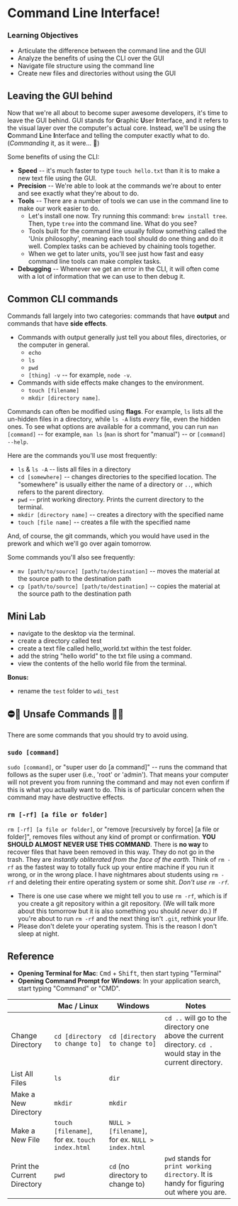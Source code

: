 # Command Line Interface!

### Learning Objectives

- Articulate the difference between the command line and the GUI
- Analyze the benefits of using the CLI over the GUI
- Navigate file structure using the command line
- Create new files and directories without using the GUI

## Leaving the GUI behind

Now that we're all about to become super awesome developers, it's time to leave the GUI behind. GUI stands for **G**raphic **U**ser **I**nterface, and it refers to the visual layer over the computer's actual core. Instead, we'll be using the **C**ommand **L**ine **I**nterface and telling the computer exactly what to do. (_Commanding_ it, as it were... 🤔)

Some benefits of using the CLI:

- **Speed** -- it's much faster to type `touch hello.txt` than it is to make a new text file using the GUI.
- **Precision** -- We're able to look at the commands we're about to enter and see exactly what they're about to do.
- **Tools** -- There are a number of tools we can use in the command line to make our work easier to do.
    - Let's install one now. Try running this command: `brew install tree`.  Then, type `tree` into the command line. What do you see?
    - Tools built for the command line usually follow something called the 'Unix philosophy', meaning each tool should do one thing and do it well. Complex tasks can be achieved by chaining tools together.
    - When we get to later units, you'll see just how fast and easy command line tools can make complex tasks.
- **Debugging** -- Whenever we get an error in the CLI, it will often come with a lot of information that we can use to then debug it.


## Common CLI commands

Commands fall largely into two categories: commands that have **output** and commands that have **side effects**.
- Commands with output generally just tell you about files, directories, or the computer in general.
    - `echo`
    - `ls`
    - `pwd`
    - `[thing] -v` -- for example, `node -v`.
- Commands with side effects make changes to the environment.
    - `touch [filename]`
    - `mkdir [directory name]`.

Commands can often be modified using **flags**. For example, `ls` lists all the un-hidden files in a directory, while `ls -A` lists _every_ file, even the hidden ones. To see what options are available for a command, you can run `man [command]` -- for example, `man ls` (`man` is short for "manual") -- or `[command] --help`.

Here are the commands you'll use most frequently:

- `ls` & `ls -A` -- lists all files in a directory
- `cd [somewhere]` -- changes directories to the specified location. The "somewhere" is usually either the name of a directory or `..`, which refers to the parent directory.
- `pwd` -- print working directory. Prints the current directory to the terminal.
- `mkdir [directory name]` -- creates a directory with the specified name
- `touch [file name]` -- creates a file with the specified name

And, of course, the git commands, which you would have used in the prework and which we'll go over again tomorrow.

Some commands you'll also see frequently:

- `mv [path/to/source] [path/to/destination]` -- moves the material at the source path to the destination path
- `cp [path/to/source] [path/to/destination]` -- copies the material at the source path to the destination path

## Mini Lab

- navigate to the desktop via the terminal.
- create a directory called test
- create a text file called hello_world.txt within the test folder.
- add the string "hello world" to the txt file using a command.
- view the contents of the hello world file from the terminal.

**Bonus:**
- rename the ```test``` folder to ```wdi_test```



## ⛔️🙅 Unsafe Commands 🚫🚨

There are some commands that you should try to avoid using.

### `sudo [command]`

`sudo [command]`,  or "super user do [a command]" -- runs the command that follows as the super user (i.e., 'root' or 'admin'). That means your computer will not prevent you from running the command and may not even confirm if this is what you actually want to do. This is of particular concern when the command may have destructive effects.

### `rm [-rf] [a file or folder]`

`rm [-rf] [a file or folder]`, or "remove [recursively by force] [a file or folder]", removes files without any kind of prompt or confirmation. **YOU SHOULD ALMOST NEVER USE THIS COMMAND**. There is **no way** to recover files that have been removed in this way. They do not go in the trash. They are _instantly obliterated from the face of the earth_. Think of `rm -rf` as the fastest way to totally fuck up your entire machine if you run it wrong, or in the wrong place. I have nightmares about students using `rm -rf` and deleting their entire operating system or some shit. _Don't use `rm -rf`._
  - There is one use case where we might tell you to use `rm -rf`, which is if you create a git repository within a git repository. (We will talk more about this tomorrow but it is also something you should _never_ do.) If you're about to run `rm -rf` and the next thing isn't `.git`, rethink your life.
  - Please don't delete your operating system. This is the reason I don't sleep at night.
  
  ## Reference
  
- **Opening Terminal for Mac**: <kbd>Cmd</kbd> + <kbd>Shift</kbd>, then start typing "Terminal"
- **Opening Command Prompt for Windows**: In your application search, start typing "Command" or "CMD".

|                             | Mac / Linux                                            | Windows                                          | Notes                                                                                                         |
|-----------------------------|------------------------------------------------|--------------------------------------------------|---------------------------------------------------------------------------------------------------------------|
| Change Directory            | `cd [directory to change to]`                  | `cd [directory to change to]`                    | `cd ..` will go to the directory one above the current directory. `cd .` would stay in the current directory. |
| List All Files              | `ls`                                           | `dir`                                            |                                                                                                               |
| Make a New Directory        | `mkdir`                                        | `mkdir`                                          |                                                                                                               |
| Make a New File             | `touch [filename]`, for ex. `touch index.html` | `NULL > [filename]`, for ex. `NULL > index.html` |                                                                                                               |
| Print the Current Directory | `pwd`                                          | `cd` (no directory to change to)                 | `pwd` stands for `print working directory`. It is handy for figuring out where you are.                       |

